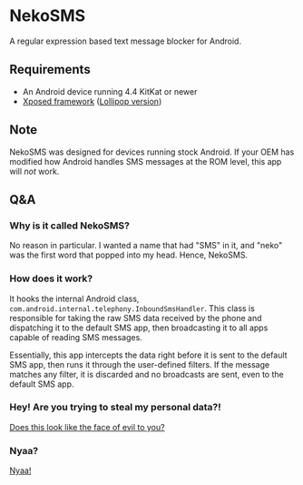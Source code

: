 # NekoSMS

A regular expression based text message blocker for Android.

## Requirements

- An Android device running 4.4 KitKat or newer
- [Xposed framework](http://forum.xda-developers.com/xposed/xposed-installer-versions-changelog-t2714053)
  ([Lollipop version](http://forum.xda-developers.com/showthread.php?t=3034811))

## Note

NekoSMS was designed for devices running stock Android. If your OEM has modified 
how Android handles SMS messages at the ROM level, this app will *not* work.

## Q&A

### Why is it called NekoSMS?

No reason in particular. I wanted a name that had "SMS" in it, and "neko" was the 
first word that popped into my head. Hence, NekoSMS.

### How does it work?

It hooks the internal Android class, `com.android.internal.telephony.InboundSmsHandler`. 
This class is responsible for taking the raw SMS data received by the phone and 
dispatching it to the default SMS app, then broadcasting it to all apps capable of 
reading SMS messages.

Essentially, this app intercepts the data right before it is sent to the default 
SMS app, then runs it through the user-defined filters. If the message matches 
any filter, it is discarded and no broadcasts are sent, even to the default SMS app.

### Hey! Are you trying to steal my personal data?!

[Does this look like the face of evil to you?](http://i.imgur.com/rOYrxsN.gif)

### Nyaa?

[Nyaa!](http://i.imgur.com/EUkvvOl.jpg)